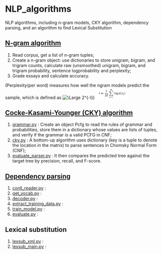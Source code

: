# NLP_algorithms
NLP algorithms, including n-gram models, CKY algorithm, dependency parsing, and an algorithm to find Lexical Substitution

## [N-gram algorithm](https://github.com/ZhijunLiu96/NLP_algorithms/blob/master/n-gram/trigram_model.py)
1. Read corpus, get a list of n-gram tuples;
2. Create a n-gram object: use dictionaries to store unigram, bigram, and trigram counts, calculate raw (unsmoothed) unigram, bigram, and trigram probability, sentence logprobability and perplexity;
3. Grade essays and calculate accuracy.

(Perplexity(per word) measures how well the ngram models predict the sample, which is defined as <img src="https://latex.codecogs.com/svg.latex?\Large&space;2^{-l}" title="\Large 2^{-l}" />)
<img src="https://github.com/ZhijunLiu96/NLP_algorithms/blob/master/n-gram/perplexity.png" hight = "20%" width = "20%">

## [Cocke-Kasami-Younger (CKY) algorithm](https://github.com/ZhijunLiu96/NLP_algorithms/tree/master/CKY)
1. [grammar.py](https://github.com/ZhijunLiu96/NLP_algorithms/blob/master/CKY/grammar.py)
: Create an object Pcfg to read the rules of grammar and probabilities, store them in a dictionary whose values are lists of tuples, and verify if the grammar is a valid PCFG in CNF;
2. [cky.py](https://github.com/ZhijunLiu96/NLP_algorithms/blob/master/CKY/cky.py)
: A bottom-up algorithm uses dictionary (key is a tuple to denote the location in the matrix) to parse sentences in Chomsky Normal Form (CNF);
3. [evaluate_parser.py](https://github.com/ZhijunLiu96/NLP_algorithms/blob/master/CKY/evaluate_parser.py)
: It then compares the predicted tree against the target tree by precision, recall, and F-score.


## [Dependency parsing](https://github.com/ZhijunLiu96/NLP_algorithms/tree/master/dependency%20parsing)
1. [conll_reader.py](https://github.com/ZhijunLiu96/NLP_algorithms/blob/master/dependency%20parsing/conll_reader.py)
: 
2. [get_vocab.py](https://github.com/ZhijunLiu96/NLP_algorithms/blob/master/dependency%20parsing/get_vocab.py)
: 
3. [decoder.py](https://github.com/ZhijunLiu96/NLP_algorithms/blob/master/dependency%20parsing/decoder.py)
: 
4. [extract_training_data.py](https://github.com/ZhijunLiu96/NLP_algorithms/blob/master/dependency%20parsing/extract_training_data.py)
: 
5. [train_model.py](https://github.com/ZhijunLiu96/NLP_algorithms/blob/master/dependency%20parsing/train_model.py)
: 
6. [evaluate.py](https://github.com/ZhijunLiu96/NLP_algorithms/blob/master/dependency%20parsing/evaluate.py)
: 

## Lexical substitution
1. [lexsub_xml.py](https://github.com/ZhijunLiu96/NLP_algorithms/blob/master/lexsub/lexsub_xml.py)
: 
2. [lexsub_main.py](https://github.com/ZhijunLiu96/NLP_algorithms/blob/master/lexsub/lexsub_main.py)
: 

